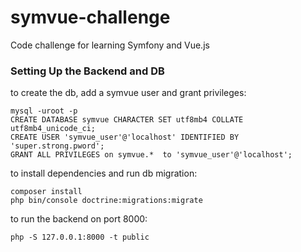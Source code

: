 # symvue-challenge
Code challenge for learning Symfony and Vue.js


### Setting Up the Backend and DB 
to create the db, add a symvue user and grant privileges:

```
mysql -uroot -p
CREATE DATABASE symvue CHARACTER SET utf8mb4 COLLATE utf8mb4_unicode_ci;
CREATE USER 'symvue_user'@'localhost' IDENTIFIED BY 'super.strong.pword';
GRANT ALL PRIVILEGES on symvue.*  to 'symvue_user'@'localhost';
```
to install dependencies and run db migration:
```
composer install
php bin/console doctrine:migrations:migrate
```
to run the backend on port 8000:
```
php -S 127.0.0.1:8000 -t public
```
